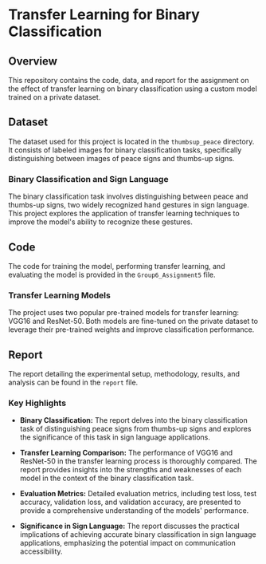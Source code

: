 # Transfer Learning for Binary Classification

## Overview

This repository contains the code, data, and report for the assignment on the effect of transfer learning on binary classification using a custom model trained on a private dataset.

## Dataset

The dataset used for this project is located in the `thumbsup_peace` directory. It consists of labeled images for binary classification tasks, specifically distinguishing between images of peace signs and thumbs-up signs.

### Binary Classification and Sign Language

The binary classification task involves distinguishing between peace and thumbs-up signs, two widely recognized hand gestures in sign language. This project explores the application of transfer learning techniques to improve the model's ability to recognize these gestures.

## Code

The code for training the model, performing transfer learning, and evaluating the model is provided in the `Group6_Assignment5` file.

### Transfer Learning Models

The project uses two popular pre-trained models for transfer learning: VGG16 and ResNet-50. Both models are fine-tuned on the private dataset to leverage their pre-trained weights and improve classification performance.

## Report

The report detailing the experimental setup, methodology, results, and analysis can be found in the `report` file.

### Key Highlights

- **Binary Classification:** The report delves into the binary classification task of distinguishing peace signs from thumbs-up signs and explores the significance of this task in sign language applications.

- **Transfer Learning Comparison:** The performance of VGG16 and ResNet-50 in the transfer learning process is thoroughly compared. The report provides insights into the strengths and weaknesses of each model in the context of the binary classification task.

- **Evaluation Metrics:** Detailed evaluation metrics, including test loss, test accuracy, validation loss, and validation accuracy, are presented to provide a comprehensive understanding of the models' performance.

- **Significance in Sign Language:** The report discusses the practical implications of achieving accurate binary classification in sign language applications, emphasizing the potential impact on communication accessibility.
